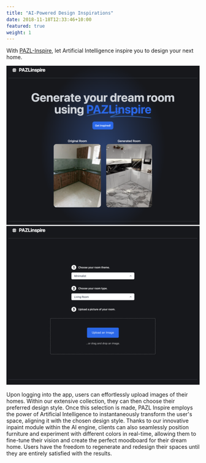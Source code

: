 ```yaml
---
title: "AI-Powered Design Inspirations"
date: 2018-11-18T12:33:46+10:00
featured: true
weight: 1
---
```


With [PAZL-Inspire](https://inspire.pazl.in/), let Artificial Intelligence
inspire you to design your next home.

![PAZLInspire](/images/services/inspire-screenshot-1.png)
![PAZLInspire](/images/services/inspire-screenshot-2.png)

Upon logging into the app, users can effortlessly upload images of their homes.
Within our extensive collection, they can then choose their preferred design
style. Once this selection is made, PAZL Inspire employs the power of
Artificial Intelligence to instantaneously transform the user's space, aligning
it with the chosen design style. Thanks to our innovative inpaint module within
the AI engine, clients can also seamlessly position furniture and experiment
with different colors in real-time, allowing them to fine-tune their vision and
create the perfect moodboard for their dream home. Users have the freedom to
regenerate and redesign their spaces until they are entirely satisfied with the
results.
